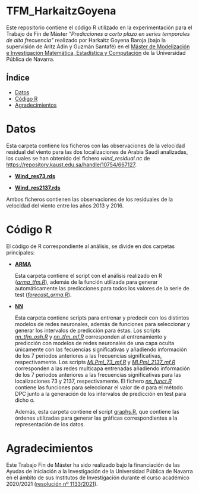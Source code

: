 # TFM_HarkaitzGoyena
Este repositorio contiene el código R utilizado en la experimentación para el Trabajo de Fin de Máster _"Predicciones a corto plazo en series
temporales de alta frecuencia"_ realizado por Harkaitz Goyena Baroja (bajo la supervisión de Aritz Adin y Guzmán Santafé) en el [Máster de Modelización e Investigación Matemática, Estadística y Computación](https://www.unavarra.es/sites/masteres/ciencias/modelizacion-invest-matematica/presentacion.html) de la Universidad Pública de Navarra.


## Índice

- [Datos](#Datos)
- [Código R](#Código-r)
- [Agradecimientos](#Agradecimientos)

# Datos

Esta carpeta contiene los ficheros con las observaciones de la velocidad residual del viento para las dos localizaciones de Arabia Saudí analizadas, los cuales se han obtenido del fichero *wind_residual.nc* de https://repository.kaust.edu.sa/handle/10754/667127.

- [**Wind_res73.rds**](https://github.com/spatialstatisticsupna/TFM_HarkaitzGoyena/blob/main/Datos/Wind_res73.rds)
  
- [**Wind_res2137.rds**](https://github.com/spatialstatisticsupna/TFM_HarkaitzGoyena/blob/main/Datos/Wind_res2137.rds)

Ambos ficheros contienen las observaciones de los residuales de la velocidad del viento entre los años 2013 y 2016.

# Código R
El código de R correspondiente al análisis, se divide en dos carpetas principales:

- [**ARMA**](https://github.com/spatialstatisticsupna/TFM_HarkaitzGoyena/blob/main/R/ARMA)

  Esta carpeta contiene el script con el análisis realizado en R ([*arma_tfm.R*](https://github.com/spatialstatisticsupna/TFM_HarkaitzGoyena/blob/master/R/ARMA/arma_tfm.R)), además de la función utilizada para generar automáticamente las predicciones para todos los valores de la serie de test ([*forecast_arma.R*](https://github.com/spatialstatisticsupna/TFM_HarkaitzGoyena/blob/master/R/ARMA/forecast_arma.R)).
  
- [**NN**](https://github.com/spatialstatisticsupna/TFM_HarkaitzGoyena/blob/main/R/NN)

  Esta carpeta contiene scripts para entrenar y predecir con los distintos modelos de redes neuronales, además de funciones para seleccionar y generar los intervalos de predicción para éstas. Los scripts [*nn_tfm_osh.R*](https://github.com/spatialstatisticsupna/TFM_HarkaitzGoyena/blob/master/R/NN/nn_tfm_osh.R) y [*nn_tfm_mf.R*](https://github.com/spatialstatisticsupna/TFM_HarkaitzGoyena/blob/master/R/NN/nn_tfm_mf.R) corresponden al entrenamiento y predicción con modelos de redes neuronales de una capa oculta únicamente con las fecuencias significativas y añadiendo información de los 7 periodos anteriores a las frecuencias significativas, respectivamente. Los scripts [*MLPml_73_mf.R*](https://github.com/spatialstatisticsupna/TFM_HarkaitzGoyena/blob/master/R/NN/MLPml_73_mf.R) y [*MLPml_2137_mf.R*](https://github.com/spatialstatisticsupna/TFM_HarkaitzGoyena/blob/master/R/NN/MLPml_2137_mf.R) corresponden a las redes multicapa entrenadas añadiendo información de los 7 periodos anteriores a las frecuencias significativas para las localizaciones 73 y 2137, respectivamente. El fichero [*nn_funct.R*](https://github.com/spatialstatisticsupna/TFM_HarkaitzGoyena/blob/master/R/NN/nn_funct.R) contiene las funciones para seleccionar el valor de &sigma; para el método DPC junto a la generación de los intervalos de predicción en test para dicho &sigma;.
  
  Además, esta carpeta contiene el script [graphs.R](https://github.com/spatialstatisticsupna/TFM_HarkaitzGoyena/blob/main/R/graphs.r), que contiene las órdenes utilizadas para generar las gráficas correspondientes a la representación de los datos.
  
# Agradecimientos
Este Trabajo Fin de Máster ha sido realizado bajo la financiación de las Ayudas de Iniciación a la Investigación de la Universidad Pública de Navarra en el ámbito de sus Institutos de Investigación durante el curso académico 2020/2021 ([resolución nº 1133/2021](https://sedeelectronica.unavarra.es/digitalAssets/252/252770_100000Res.-1133-Iniciacion-investigacion.pdf)).

